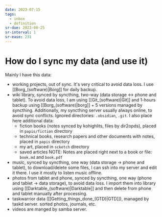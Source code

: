 ```yaml
---
date: 2023-07-15
tags:
  - inbox
  - definition
sr-due: 2023-08-25
sr-interval: 1
sr-ease: 231
---
```


# How do I sync my data (and use it)

Mainly I have this data:
- working projects, out of sync. It's very critical to avoid data loss. I
use [[Borg_(software)|Borg]] for daily backup.
- wiki library, synced by syncthing, two-way (data storage ↔ phone and
tablet). To avoid data loss, I am using [[Git_(software)|Git]] and 1-hours backup using
[[Borg_(software)|borg]] + 5 versions managed by syncthing. Additionally, my syncthing server
usually always online, to avoid sync conflicts.
Ignored directories: `.obsidian`, `.git`. I also place here
additional data:
  - fiction books (notes synced by kohighlits, files by dir2opds), placed in
  `papis/fiction` directory
  - technical books, research papers and other documents with notes, placed in
  `papis` directory
  - my art, placed in `scketch` directory
  - saved articles
  NOTE: Notes are placed right next to a book or file: `book.md` and `book.pdf`
- music, synced by syncthing, one way (data storage → phone and tablet), to
download/delete some files, I can ssh into my server and edit it there. I use it
mostly to listen music offline.
- photos from tablet and phone, synced by syncthing, one way (phone and tablet
→ data storage), to avoid data loss. I import them into library using
[[Darktable_(software)|Darktable]] and then delete from phone and tablet manually after processing.
- taskwarrior data ([[Getting_things_done_(GTD)|GTD]]), managed by taskd server.
sorted photos, journals, etc.
- videos are manged by samba server.
